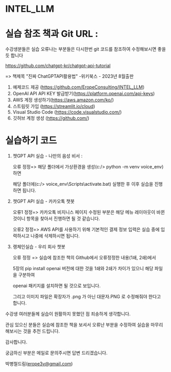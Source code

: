 # INTEL_LLM
# 실습 참조 책과 Git URL : 

수강생분들은 실습 오류나는 부분들은 다시한번 git 코드를 참조하여 수정해보시면 좋을 듯 합니다

https://github.com/chatgpt-kr/chatgpt-api-tutorial

   => 책제목 "진짜 ChatGPTAPI활용법" -위키북스 - 2023년 8월출판
   
1. 예제코드 제공 (https://github.com/EropeConsulting/INTEL_LLM)
2. OpenAI API API KEY 발급받기(https://platform.openai.com/api-keys)
3. AWS 계정 생성하기(https://aws.amazon.com/ko/)
4. 스트림릿 가입 (https://streamlit.io/cloud)
5. Visual Studio Code (https://code.visualstudio.com/)
6. 깃허브 계정 생성 (https://github.com/)

# 실습하기 코드
1. 챗GPT API 실습 - 나만의 음성 비서 :
   
   오류 정정=> 해당 폴더에서 가상환경을 생성(c:/> python -m venv voice_env)하면
   
   해당 폴더에(c:/> voice_env\Scripts\activate.bat) 실행한 후 이후 실습을 진행하면 됩니다.
   
   
   
3. 챗GPT API 실습 - 카카오톡 챗봇
   
   오류1 정정=> 카카오톡 비지니스 페이지 수정된 부분은 해당 메뉴 레이아웃이 바뀐 것이니 항목을 찾아서 진행하면 될 것 같습니다.
   
   오류2 정정=> AWS API를 사용하기 위해 기본적인 결제 정보 입력은 실습 중에 입력하시고 나중에 삭제하시면 됩니다.
   
   
   
5. 랭체인실습 - 우리 회사 챗봇
 
   오류 정정 => 실습에 참조한 책의 Github에서 오류정정한 내용(1쇄, 2쇄)에서
   
   5장의 pip install openai 버전에 대한 것을 1쇄와 2쇄가 차이가 있으니 해당 파일을 구분하여
   
   openai 패키지를 설치하면 될 것으로 보입니다.

   그리고 이미지 파일은 확장자가 .png 가 아닌 대문자.PNG 로 수정해줘야 한다고 합니다.


	

수강생 여러분들께 실습이 원활하지 못했던 점 죄송하게 생각합니다.

관심 있으신 분들은 실습에 참조한 책을 보셔서 오류난 부분을 수정하여 실습을 마무리해보시는 것을 추천 드립니다.


감사합니다.

궁금하신 부분은 메일로 문의주시면 답변 드리겠습니다. 


박병철드림(erope3v@gmail.com)
